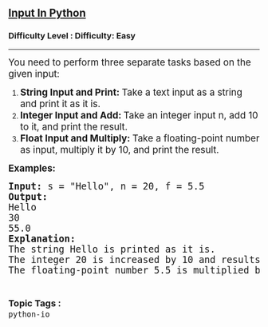 <h2><a href="https://www.geeksforgeeks.org/problems/input-in-python/0">Input In Python</a></h2><h3>Difficulty Level : Difficulty: Easy</h3><hr><div class="problems_problem_content__Xm_eO"><p><span style="font-size: 14pt;">You need to perform three separate tasks based on the given input:</span></p>
<ol>
<li><span style="font-size: 14pt;"><strong>String Input and Print: </strong>Take a text input as a string and print it as it is.</span></li>
<li><span style="font-size: 14pt;"><strong>Integer Input and Add: </strong>Take an integer input n, add 10 to it, and print the result.</span></li>
<li><span style="font-size: 14pt;"><strong>Float Input and Multiply: </strong>Take a floating-point number as input, multiply it by 10, and print the result.</span></li>
</ol>
<p><span style="font-size: 14pt;"><strong>Examples:</strong></span></p>
<pre><span style="font-size: 14pt;"><strong>Input: </strong>s = "Hello", n = 20, f = 5.5</span><br><strong><span style="font-size: 14pt;">Output: </span></strong><br><span style="font-size: 14pt;">Hello
30
55.0</span><br><span style="font-size: 14pt;"><strong>Explanation:</strong> </span><br><span style="font-size: 14pt;">The string Hello is printed as it is.
The integer 20 is increased by 10 and results in 30.
The floating-point number 5.5 is multiplied by 10 and results in 55.0.</span></pre></div><br><p><span style=font-size:18px><strong>Topic Tags : </strong><br><code>python-io</code>&nbsp;